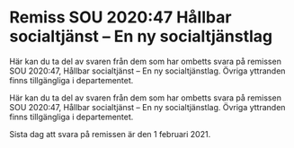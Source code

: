 # Remiss SOU 2020:47 Hållbar socialtjänst – En ny socialtjänstlag

Här kan du ta del av svaren från dem som har ombetts svara på remissen SOU 2020:47, Hållbar socialtjänst – En ny socialtjänstlag. Övriga yttranden finns tillgängliga i departementet.

Här kan du ta del av svaren från dem som har ombetts svara på remissen SOU 2020:47, Hållbar socialtjänst – En ny socialtjänstlag. Övriga yttranden finns tillgängliga i departementet.

Sista dag att svara på remissen är den 1 februari 2021.
